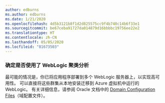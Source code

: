 ```yaml
---
author: edburns
ms.author: edburns
ms.date: 1/21/2020
ms.openlocfilehash: 4d5b3121b8f1d2d825575cc9f4b740c14b6f33e1
ms.sourcegitcommit: be67ceba91727da014879d16bbbbc19756ee22e2
ms.translationtype: HT
ms.contentlocale: zh-CN
ms.lasthandoff: 05/05/2020
ms.locfileid: "81673503"
---
```

### <a name="determine-whether-weblogic-clustering-is-used"></a>确定是否使用了 WebLogic 聚类分析

最可能的情况是，你已将应用程序部署到多个 WebLogic 服务器上，以实现高可用性。 可以直接将这些群集从本地安装迁移到 Azure 虚拟机中运行的 WebLogic。 有关详细信息，请参阅 Oracle 文档中的 [Domain Configuration Files](https://docs.oracle.com/middleware/12213/wls/DOMCF/config_files.htm#DOMCF127)（域配置文件）。
